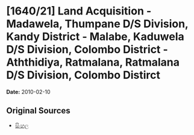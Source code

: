 # [1640/21] Land Acquisition - Madawela, Thumpane D/S Division, Kandy District - Malabe, Kaduwela D/S Division, Colombo District - Aththidiya, Ratmalana, Ratmalana D/S Division, Colombo Distirct

**Date:** 2010-02-10

## Original Sources

- [සිංහල](https://documents.gov.lk/view/extra-gazettes/2010/2/1640-21_S.pdf)
